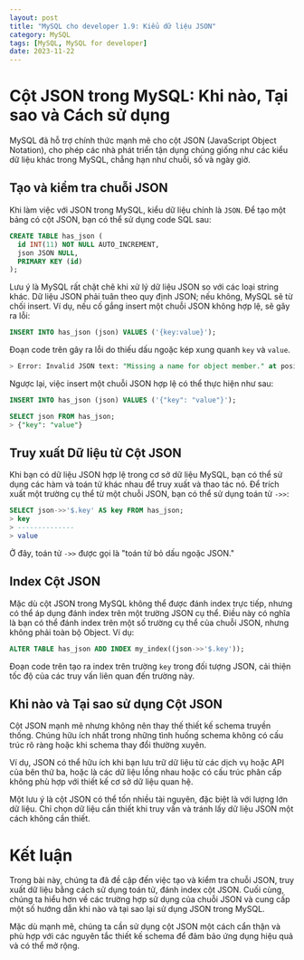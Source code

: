 ```yaml
---
layout: post
title: "MySQL cho developer 1.9: Kiểu dữ liệu JSON"
category: MySQL
tags: [MySQL, MySQL for developer]
date: 2023-11-22
---
```


# Cột JSON trong MySQL: Khi nào, Tại sao và Cách sử dụng

MySQL đã hỗ trợ chính thức mạnh mẽ cho cột JSON (JavaScript Object Notation), cho phép các nhà phát triển tận dụng chúng giống như các kiểu dữ liệu khác trong MySQL, chẳng hạn như chuỗi, số và ngày giờ.

## Tạo và kiểm tra chuỗi JSON

Khi làm việc với JSON trong MySQL, kiểu dữ liệu chính là `JSON`. Để tạo một bảng có cột JSON, bạn có thể sử dụng code SQL sau:

```sql
CREATE TABLE has_json (
  id INT(11) NOT NULL AUTO_INCREMENT,
  json JSON NULL,
  PRIMARY KEY (id)
);
```

Lưu ý là MySQL rất chặt chẽ khi xử lý dữ liệu JSON so với các loại string khác. Dữ liệu JSON phải tuân theo quy định JSON; nếu không, MySQL sẽ từ chối insert. Ví dụ, nếu cố gắng insert một chuỗi JSON không hợp lệ, sẽ gây ra lỗi:

```sql
INSERT INTO has_json (json) VALUES ('{key:value}');
```

Đoạn code trên gây ra lỗi do thiếu dấu ngoặc kép xung quanh `key` và `value`.

```sql
> Error: Invalid JSON text: "Missing a name for object member." at position 1 in value for column 'has_json.json'.
```

Ngược lại, việc insert một chuỗi JSON hợp lệ có thể thực hiện như sau:
```sql
INSERT INTO has_json (json) VALUES ('{"key": "value"}');

SELECT json FROM has_json;
> {"key": "value"}

```
## Truy xuất Dữ liệu từ Cột JSON

Khi bạn có dữ liệu JSON hợp lệ trong cơ sở dữ liệu MySQL, bạn có thể sử dụng các hàm và toán tử khác nhau để truy xuất và thao tác nó. Để trích xuất một trường cụ thể từ một chuỗi JSON, bạn có thể sử dụng toán tử  `->>`:

```sql
SELECT json->>'$.key' AS key FROM has_json;
> key
> --------------
> value

```

Ở đây, toán tử  `->>` được gọi là "toán tử bỏ dấu ngoặc JSON."

## Index Cột JSON
Mặc dù cột JSON trong MySQL không thể được đánh index trực tiếp, nhưng có thể áp dụng đánh index trên một trường JSON cụ thể. Điều này có nghĩa là bạn có thể đánh index trên một số trường cụ thể của chuỗi JSON, nhưng không phải toàn bộ Object. Ví dụ:

```sql
ALTER TABLE has_json ADD INDEX my_index((json->>'$.key'));

```
Đoạn code trên tạo ra index trên trường `key` trong đối tượng JSON, cải thiện tốc độ của các truy vấn liên quan đến trường này.

## Khi nào và Tại sao sử dụng Cột JSON

Cột JSON mạnh mẽ nhưng không nên thay thế thiết kế schema truyền thống. Chúng hữu ích nhất trong những tình huống schema không có cấu trúc rõ ràng hoặc khi schema thay đổi thường xuyên. 

Ví dụ, JSON có thể hữu ích khi bạn lưu trữ dữ liệu từ các dịch vụ hoặc API của bên thứ ba, hoặc là các dữ liệu lồng nhau hoặc có cấu trúc phân cấp không phù hợp với thiết kế cơ sở dữ liệu quan hệ.

Một lưu ý là cột JSON có thể tốn nhiều tài nguyên, đặc biệt là với lượng lớn dữ liệu. Chỉ chọn dữ liệu cần thiết khi truy vấn và tránh lấy dữ liệu JSON một cách không cần thiết.

# Kết luận

Trong bài này, chúng ta đã đề cập đến việc tạo và kiểm tra chuỗi JSON, truy xuất dữ liệu bằng cách sử dụng toán tử, đánh index cột JSON. Cuối cùng, chúng ta hiểu hơn về các trường hợp sử dụng của chuỗi JSON và cung cấp một số hướng dẫn khi nào và tại sao lại sử dụng JSON trong MySQL.

Mặc dù mạnh mẽ, chúng ta cần sử dụng cột JSON một cách cẩn thận và phù hợp với các nguyên tắc thiết kế schema để đảm bảo ứng dụng hiệu quả và có thể mở rộng.


